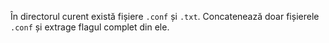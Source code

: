 În directorul curent există fișiere `.conf` și `.txt`. Concatenează doar fișierele `.conf` și extrage flagul complet din ele.
